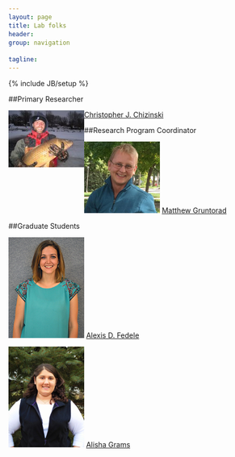 ```yaml
---
layout: page
title: Lab folks
header: 
group: navigation

tagline: 
---
```

{% include JB/setup %}


##Primary Researcher

<img style="float:left" src="/figs/chiz1.jpg" />

[Christopher J. Chizinski](/chrischizinski.html) 


##Research Program Coordinator

![alt text](/figs/gruntorad1.jpg "Matt Gruntorad")     [Matthew Gruntorad](/mgruntorad.html)


##Graduate Students


![alt text](/figs/fedele1.jpg "Alexis Fedele")     [Alexis D. Fedele](/alexisfedele.html)


![alt text](/figs/grams1.jpg "Alisha Grams")     [Alisha Grams](/alishagrams.html)

